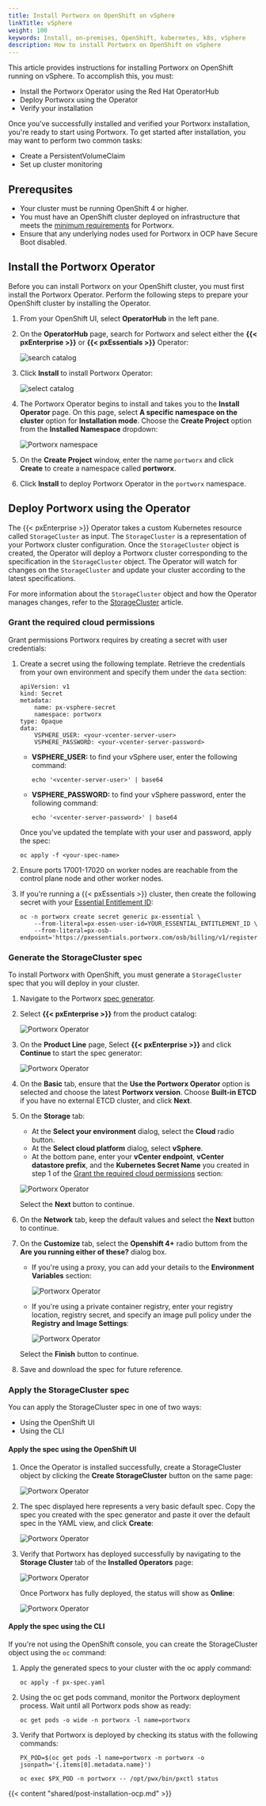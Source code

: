 ```yaml
---
title: Install Portworx on OpenShift on vSphere
linkTitle: vSphere
weight: 100
keywords: Install, on-premises, OpenShift, kubernetes, k8s, vSphere
description: How to install Portworx on OpenShift on vSphere
---
```


This article provides instructions for installing Portworx on OpenShift running on vSphere. To accomplish this, you must:

* Install the Portworx Operator using the Red Hat OperatorHub
* Deploy Portworx using the Operator
* Verify your installation

Once you've successfully installed and verified your Portworx installation, you're ready to start using Portworx. To get started after installation, you may want to perform two common tasks:

* Create a PersistentVolumeClaim
* Set up cluster monitoring

## Prerequsites

* Your cluster must be running OpenShift 4 or higher.
* You must have an OpenShift cluster deployed on infrastructure that meets the [minimum requirements](/install-portworx/prerequisites) for Portworx.
* Ensure that any underlying nodes used for Portworx in OCP have Secure Boot disabled.


## Install the Portworx Operator

Before you can install Portworx on your OpenShift cluster, you must first install the Portworx Operator. Perform the following steps to prepare your OpenShift cluster by installing the Operator.

1. From your OpenShift UI, select **OperatorHub** in the left pane.

2. On the **OperatorHub** page, search for Portworx and select either the **{{< pxEnterprise >}}** or **{{< pxEssentials >}}** Operator:
   
    ![search catalog](/img/openshift-vsphere/image5.png)

3. Click **Install** to install Portworx Operator:

    ![select catalog](/img/openshift-vsphere/image17-2.png)

4. The Portworx Operator begins to install and takes you to the **Install Operator** page. On this page, select **A specific namespace on the cluster** option for **Installation mode**. Choose the **Create Project** option from the **Installed Namespace** dropdown:

    ![Portworx namespace](/img/openshift-vsphere/portworx-namespace.png)

5. On the **Create Project** window, enter the name `portworx` and click **Create** to create a namespace called **portworx**.

5. Click **Install** to deploy Portworx Operator in the `portworx` namespace.

## Deploy Portworx using the Operator

The {{< pxEnterprise >}} Operator takes a custom Kubernetes resource called `StorageCluster` as input. The `StorageCluster` is a representation of your Portworx cluster configuration. Once the `StorageCluster` object is created, the Operator will deploy a Portworx cluster corresponding to the specification in the `StorageCluster` object. The Operator will watch for changes on the `StorageCluster` and update your cluster according to the latest specifications.

For more information about the `StorageCluster` object and how the Operator manages changes, refer to the [StorageCluster](/reference/crd/storage-cluster) article.

### Grant the required cloud permissions

Grant permissions Portworx requires by creating a secret with user credentials:

<!-- This statement used to be generic to all different cloud providers. Here, we're getting the vSphere credentials, but what does Portworx use these credentials for? -->

1. Create a secret using the following template. Retrieve the credentials from your own environment and specify them under the `data` section:

    ```text
    apiVersion: v1
    kind: Secret
    metadata:
        name: px-vsphere-secret
        namespace: portworx
    type: Opaque
    data:
        VSPHERE_USER: <your-vcenter-server-user>
        VSPHERE_PASSWORD: <your-vcenter-server-password>
    ```

    <!-- where do they run this? -->

    * **VSPHERE_USER:** to find your vSphere user, enter the following command: 
        
        ```text
        echo '<vcenter-server-user>' | base64
        ```
    
    * **VSPHERE_PASSWORD:** to find your vSphere password, enter the following command:  
        
        ```text
        echo '<vcenter-server-password>' | base64
        ```

    <!-- I thought this was on openshift? shouldn't it be `oc apply` or something? -->
    Once you've updated the template with your user and password, apply the spec:

    ```text
    oc apply -f <your-spec-name>
    ```


2. Ensure ports 17001-17020 on worker nodes are reachable from the control plane node and other worker nodes.

    <!-- why is this in step 2 and not a prerequisite? do we have commands we can provide? -->


3. If you're running a {{< pxEssentials >}} cluster, then create the following secret with your [Essential Entitlement ID](https://central.portworx.com/profile):

    <!-- It looks like they may need to enter their own entitlement ID value, is that true? -->

    ```text
    oc -n portworx create secret generic px-essential \
        --from-literal=px-essen-user-id=YOUR_ESSENTIAL_ENTITLEMENT_ID \
        --from-literal=px-osb-endpoint='https://pxessentials.portworx.com/osb/billing/v1/register'
    ```

### Generate the StorageCluster spec

To install Portworx with OpenShift, you must generate a `StorageCluster` spec that you will deploy in your cluster.
    
1. Navigate to the Portworx [spec generator](https://central.portworx.com/specGen/wizard).

<!-- above we said "if you're running an Essentials cluster", but here we assume they have to select Enterprise. that seems wrong -->

2. Select **{{< pxEnterprise >}}** from the product catalog:

    ![Portworx Operator](/img/install-shared/product-catalog.png)

3. On the **Product Line** page, Select **{{< pxEnterprise >}}** and click **Continue** to start the spec generator:

    ![Portworx Operator](/img/install-shared/product-line.png)

4. On the **Basic** tab, ensure that the **Use the Portworx Operator** option is selected and choose the latest **Portworx version**. Choose **Built-in ETCD** if you have no external ETCD cluster, and click **Next**.


5. On the **Storage** tab:

    * At the **Select your environment** dialog, select the **Cloud** radio button.
    * At the **Select cloud platform** dialog, select **vSphere**.
    <!-- No advice for type of disk? -->
    * At the bottom pane, enter your **vCenter endpoint**, **vCenter datastore prefix**, and the **Kubernetes Secret Name** you created in step 1 of the [Grant the required cloud permissions](#grant-the-required-cloud-permissions) section:

    ![Portworx Operator](/img/openshift-vsphere/px-central-storage.png)

    Select the **Next** button to continue.

6.  On the **Network** tab, keep the default values and select the **Next** button to continue.


7. On the **Customize** tab, select the **Openshift 4+** radio buttom from the **Are you running either of these?** dialog box. 

    * If you're using a proxy, you can add your details to the **Environment Variables** section:

        ![Portworx Operator](/img/openshift-vsphere/image22.png)

    * If you're using a private container registry, enter your registry location, registry secret, and specify an image pull policy under the **Registry and Image Settings**:

        ![Portworx Operator](/img/openshift-vsphere/image15.png)

    Select the **Finish** button to continue.

9.  Save and download the spec for future reference.


<!-- creating this section in response to some of the comments on the google doc that haven't been answered 
#### Customize the spec

Once you've generated the spec, you can customize it ... 

https://docs.google.com/document/d/1lSB0QIecA5m5zBCK9d0JcAImj5FK8nHDDWDiVIEWlrQ/edit?disco=AAAAakoZwHY

https://docs.google.com/document/d/1lSB0QIecA5m5zBCK9d0JcAImj5FK8nHDDWDiVIEWlrQ/edit?disco=AAAAavk7IWs
-->

### Apply the StorageCluster spec

You can apply the StorageCluster spec in one of two ways:

* Using the OpenShift UI
* Using the CLI

#### Apply the spec using the OpenShift UI

1. Once the Operator is installed successfully, create a StorageCluster object by clicking the **Create StorageCluster** button on the same page:

    ![Portworx Operator](/img/openshift-vsphere/px-storagecluster.png)

3. The spec displayed here represents a very basic default spec. Copy the spec you created with the spec generator and paste it over the default spec in the YAML view, and click **Create**:

    ![Portworx Operator](/img/openshift-vsphere/image21.png)

4. Verify that Portworx has deployed successfully by navigating to the **Storage Cluster** tab of the **Installed Operators** page:

    ![Portworx Operator](/img/openshift-vsphere/image3.png)

    Once Portworx has fully deployed, the status will show as **Online**:

    ![Portworx Operator](/img/openshift-vsphere/portworx-installed.png)

#### Apply the spec using the CLI

If you're not using the OpenShift console, you can create the StorageCluster object using the `oc` command:

1. Apply the generated specs to your cluster with the oc apply command:
    
    ```text
    oc apply -f px-spec.yaml
    ```

2. Using the oc get pods command, monitor the Portworx deployment process. Wait until all Portworx pods show as ready:

    ```text
    oc get pods -o wide -n portworx -l name=portworx
    ```

3. Verify that Portworx is deployed by checking its status with the following commands:
 
    ```text
    PX_POD=$(oc get pods -l name=portworx -n portworx -o jsonpath='{.items[0].metadata.name}')
 
    oc exec $PX_POD -n portworx -- /opt/pwx/bin/pxctl status
    ```

{{< content "shared/post-installation-ocp.md" >}}